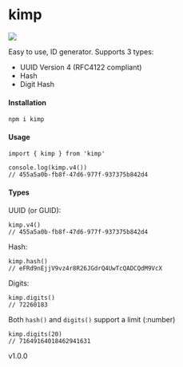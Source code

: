 
# kimp  

<a href="https://www.npmjs.com/package/kimp" target="_BLANK">
<img src="https://nodei.co/npm/kimp.png"> 
</a>

Easy to use, ID generator. Supports 3 types:

 - UUID Version 4 (RFC4122 compliant)
 - Hash
 - Digit Hash  
  
#### Installation  
  
```  
npm i kimp  
```  
  
#### Usage  
  
```  
import { kimp } from 'kimp'  
  
console.log(kimp.v4())  
// 455a5a0b-fb8f-47d6-977f-937375b842d4  
```  
  
#### Types  
  
  UUID (or GUID):
```    
kimp.v4()  
// 455a5a0b-fb8f-47d6-977f-937375b842d4  
```  
  Hash: 
```   
kimp.hash()  
// eFRd9nEjjV9vz4r8R26JGdrQ4UwTcQADCQdM9VcX  
```
Digits:
```
kimp.digits()
// 72260183
```

Both `hash()` and `digits()` support a limit (:number)
```
kimp.digits(20)
// 71649164018462941631
```
v1.0.0
